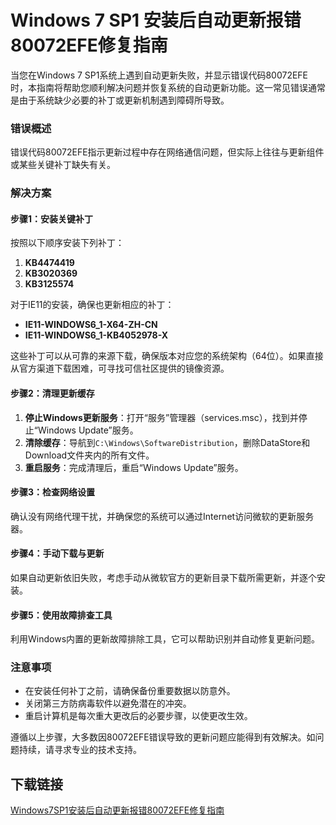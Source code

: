 # Windows 7 SP1 安装后自动更新报错80072EFE修复指南

当您在Windows 7 SP1系统上遇到自动更新失败，并显示错误代码80072EFE时，本指南将帮助您顺利解决问题并恢复系统的自动更新功能。这一常见错误通常是由于系统缺少必要的补丁或更新机制遇到障碍所导致。

### 错误概述
错误代码80072EFE指示更新过程中存在网络通信问题，但实际上往往与更新组件或某些关键补丁缺失有关。

### 解决方案

#### 步骤1：安装关键补丁
按照以下顺序安装下列补丁：
1. **KB4474419**  
2. **KB3020369**  
3. **KB3125574**  

对于IE11的安装，确保也更新相应的补丁：
- **IE11-WINDOWS6_1-X64-ZH-CN**
- **IE11-WINDOWS6_1-KB4052978-X**

这些补丁可以从可靠的来源下载，确保版本对应您的系统架构（64位）。如果直接从官方渠道下载困难，可寻找可信社区提供的镜像资源。

#### 步骤2：清理更新缓存
1. **停止Windows更新服务**：打开“服务”管理器（services.msc），找到并停止“Windows Update”服务。
2. **清除缓存**：导航到`C:\Windows\SoftwareDistribution`，删除DataStore和Download文件夹内的所有文件。
3. **重启服务**：完成清理后，重启“Windows Update”服务。

#### 步骤3：检查网络设置
确认没有网络代理干扰，并确保您的系统可以通过Internet访问微软的更新服务器。

#### 步骤4：手动下载与更新
如果自动更新依旧失败，考虑手动从微软官方的更新目录下载所需更新，并逐个安装。

#### 步骤5：使用故障排查工具
利用Windows内置的更新故障排除工具，它可以帮助识别并自动修复更新问题。

### 注意事项
- 在安装任何补丁之前，请确保备份重要数据以防意外。
- 关闭第三方防病毒软件以避免潜在的冲突。
- 重启计算机是每次重大更改后的必要步骤，以使更改生效。

遵循以上步骤，大多数因80072EFE错误导致的更新问题应能得到有效解决。如问题持续，请寻求专业的技术支持。

## 下载链接

[Windows7SP1安装后自动更新报错80072EFE修复指南](https://pan.quark.cn/s/b57cbfc9ba9e)